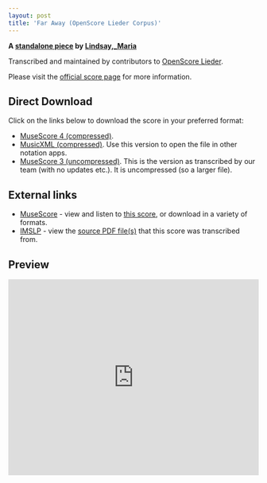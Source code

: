 ```yaml
---
layout: post
title: 'Far Away (OpenScore Lieder Corpus)'
---
```


__A [standalone piece](https://fourscoreandmore.org/openscore/lieder/Lindsay,_Maria/_/) by [Lindsay,_Maria](https://fourscoreandmore.org/openscore/lieder/Lindsay,_Maria)__

Transcribed and maintained by contributors to [OpenScore Lieder].

Please visit the [official score page] for more information.

[official score page]: https://musescore.com/openscore-lieder-corpus/scores/6609408
[OpenScore Lieder]: https://musescore.com/openscore-lieder-corpus

## Direct Download

Click on the links below to download the score in your preferred format:
- [MuseScore 4 (compressed)](https://github.com/openscore/lieder/blob/main/scores/Lindsay,_Maria/_/Far_Away/lc6609408.mscz?raw=true).
- [MusicXML (compressed)](https://github.com/openscore/lieder/blob/main/scores/Lindsay,_Maria/_/Far_Away/lc6609408.mxl?raw=true). Use this version to open the file in other notation apps.
- [MuseScore 3 (uncompressed)](https://github.com/openscore/lieder/blob/main/scores/Lindsay,_Maria/_/Far_Away/lc6609408.mscx?raw=true). This is the version as transcribed by our team (with no updates etc.). It is uncompressed (so a larger file).

## External links

- [MuseScore] - view and listen to [this score][MuseScore], or download in a variety of formats.
- [IMSLP] - view the [source PDF file(s)][IMSLP] that this score was transcribed from.

[MuseScore]: https://musescore.com/score/6609408
[IMSLP]: https://imslp.org/wiki/Special:ReverseLookup/661318

## Preview

<iframe width="100%" height="394" src="https://musescore.com/openscore-lieder-corpus/scores/6609408/embed" frameborder="0" allowfullscreen allow="autoplay; fullscreen"></iframe>
